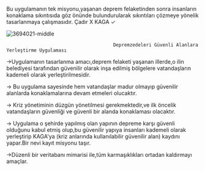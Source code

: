 Bu uygulamanın tek misyonu,yaşanan deprem felaketinden sonra insanların konaklama sıkıntısıda göz önünde bulundurularak sıkıntıları çözmeye yönelik tasarlanmaya çalışmasıdır. Çadır X   KAGA  ✓

![3694021-middle](https://user-images.githubusercontent.com/90137054/229484371-a1066ea2-b69f-488e-a4a7-1148112cd0cf.png)

               


                                           Depremzedeleri Güvenli Alanlara Yerleştirme Uygulaması

->Uygulamanın tasarlanma amacı,deprem felaketi yaşanan illerde,o ilin belediyesi tarafından güvenilir olarak inşa edilmiş bölgelere vatandaşların kademeli olarak yerleştirilmesidir.

-> Bu uygulama sayesinde hem vatandaşlar madur olmayıp güvenilir alanlarda konaklamalarına devam etmeleri olucaktır.

-> Kriz yönetiminin düzgün yönetilmesi gerekmektedir,ve ilk öncelik vatandaşların güvenliği ve güvenli bir alanda konaklaması olacaktır.

-> Uygulama o şehirde yapılmış olan yapının depreme karşı güvenli olduğunu kabul etmiş olup,bu güvenilir yapıya insanları kademeli olarak yerleştirip KAGA'ya (kriz anlarında kullanılabilir güvenilir alan) kaydını yapar.Bir nevi kayıt misyonu taşır.

->Düzenli bir veritabanı mimarisi ile,tüm karmaşıklıkları ortadan kaldırmayı amaçlar.

